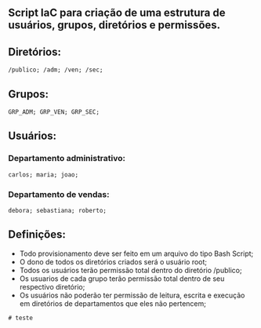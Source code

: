 ## Script IaC para criação de uma estrutura de usuários, grupos, diretórios e permissões.

## Diretórios:
```
/publico; /adm; /ven; /sec;
```

## Grupos:
```
GRP_ADM; GRP_VEN; GRP_SEC;
```
## Usuários:
### Departamento administrativo:
```
carlos; maria; joao;
```
### Departamento de vendas:
```
debora; sebastiana; roberto;
```
## Definições:

- Todo provisionamento deve ser feito em um arquivo do tipo Bash Script;
- O dono de todos os diretórios criados será o usuário root;
- Todos os usuários terão permissão total dentro do diretório /publico;
- Os usuarios de cada grupo terão permissão total dentro de seu respectivo diretório;
- Os usuários não poderão ter permissão de leitura, escrita e execução em diretórios de departamentos que eles não pertencem;
```
# teste
